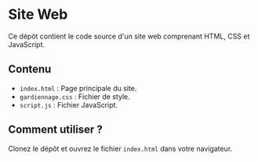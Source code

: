 # Site Web

Ce dépôt contient le code source d'un site web comprenant HTML, CSS et JavaScript.

## Contenu

- `index.html` : Page principale du site.
- `gardiennage.css` : Fichier de style.
- `script.js` : Fichier JavaScript.

## Comment utiliser ?

Clonez le dépôt et ouvrez le fichier `index.html` dans votre navigateur.

